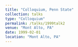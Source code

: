 ```yaml
---
title: "Colloquium, Penn State"
collection: talks
type: "Colloquium" 
permalink: /talks/1999talk2
venue: "Mont Alto, PA"
date: 1999-02-01
location: "Mont Alto, PA"
---
```

